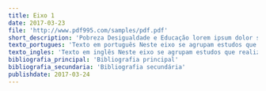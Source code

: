 ```yaml
---
title: Eixo 1
date: 2017-03-23
file: 'http://www.pdf995.com/samples/pdf.pdf'
short_description: 'Pobreza Desigualdade e Educação lorem ipsum dolor sit amet, consetetur sadipscing elitr, sed diam nonumy eirmod tempor invidunt ut labore et dolore magna aliquyam erat, sed diam voluptua. At vero eos et accusam et justo duo dolores et ea rebum. Stet clita kasd gubergren'
texto_portugues: 'Texto em português Neste eixo se agrupam estudos que realizam comparações de dados internacionais sobre resultados de aprendizagem e de políticas públicas educacionais; estudos esses que podem ter relações mais ou menos diretas com a pobreza e a desigualdade.  Desde a segunda metade do século XX, tais comparações vinham sendo desenvolvidas por organismos internacionais como EURYDICE (Information on Education Systems in Europe) e IEA (International Association for the Evaluation of Education Achievement).  No entanto, é de se ressaltar que com o advento do PISA (Programme for International Student Assessment, realizado desde o ano 2000 pela OCDE), estudos comparativos transnacionais ganharam forte impulso, abrangendo um número maior de países e contemplando cada vez mais análises diacrônicas, que se beneficiam das sucessivas e regulares edições desse último Programa. Cabe destacar, ainda, a fraca participação do'
texto_ingles: 'Texto em inglês Neste eixo se agrupam estudos que realizam comparações de dados internacionais sobre resultados de aprendizagem e de políticas públicas educacionais; estudos esses que podem ter relações mais ou menos diretas com a pobreza e a desigualdade.  Desde a segunda metade do século XX, tais comparações vinham sendo desenvolvidas por organismos internacionais como EURYDICE (Information on Education Systems in Europe) e IEA (International Association for the Evaluation of Education Achievement).  No entanto, é de se ressaltar que com o advento do PISA (Programme for International Student Assessment, realizado desde o ano 2000 pela OCDE), estudos comparativos transnacionais ganharam forte impulso, abrangendo um número maior de países e contemplando cada vez mais análises diacrônicas, que se beneficiam das sucessivas e regulares edições desse último Programa. Cabe destacar, ainda, a fraca participação do'
bibliografia_principal: 'Bibliografia principal'
bibliografia_secundaria: 'Bibliografia secundária'
publishdate: 2017-03-24
---
```

